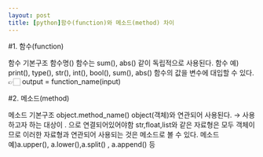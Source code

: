 ```yaml
---
layout: post
title: [python]함수(function)와 메소드(method) 차이
---
```


#1. 함수(function)

함수 기본구조 함수명()
함수는 sum(), abs() 같이 독립적으로 사용된다.
함수 예) print(), type(), str(), int(), bool(), sum(), abs()
함수의 값을 변수에 대입할 수 있다. 👉🏻 output = function_name(input)

#2. 메소드(method)

메소드 기본구조 object.method_name()
object(객체)와 연관되어 사용된다. → 사용하고자 하는 대상이 . 으로 연결되어있어야함
str,float,list와 같은 자료형은 모두 객체이므로 이러한 자료형과 연관되어 사용되는 것은 메소드로 볼 수 있다.
메소드 예)a.upper(), a.lower(),a.split() , a.append() 등

